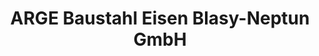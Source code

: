 ---
title: "ARGE Baustahl Eisen Blasy-Neptun GmbH"
url: /innsbruck/arge-baustahl-eisen-blasy-neptun-gmbh/
shop: Eisenwaren
---